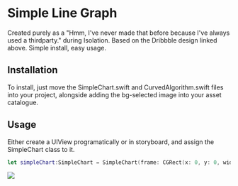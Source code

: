 # Simple Line Graph
Created purely as a "Hmm, I've never made that before because I've always used a thirdparty." during Isolation. Based on the Dribbble design linked above. Simple install, easy usage. 

## Installation
To install, just move the SimpleChart.swift and CurvedAlgorithm.swift files into your project, alongside adding the bg-selected image into your asset catalogue. 

## Usage
Either create a UIView programatically or in storyboard, and assign the SimpleChart class to it. 

```swift
let simpleChart:SimpleChart = SimpleChart(frame: CGRect(x: 0, y: 0, width: 0, height: 0))
```

![](ezgif-2-00085b1ff230.gif)

